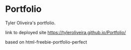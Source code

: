# Portfolio

Tyler Oliveira's portfolio.

link to deployed site https://tyleroliveira.github.io/Portfolio/

based on html-freebie-portfolio-perfect